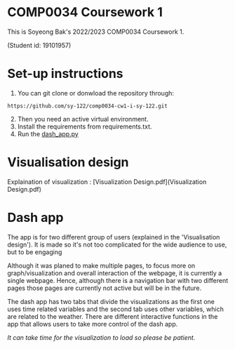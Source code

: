 # COMP0034 Coursework 1  
This is Soyeong Bak's 2022/2023 COMP0034 Coursework 1.

(Student id: 19101957)

# Set-up instructions

1. You can git clone or donwload the repository through:
```
https://github.com/sy-122/comp0034-cw1-i-sy-122.git
```

2. Then you need an active virtual environment.
3. Install the requirements from requirements.txt.
4. Run the [dash_app.py](comp0034-cw1/dash_app.py)

# Visualisation design

Explaination of visualization : [Visualization Design.pdf](Visualization Design.pdf)

# Dash app

The app is for two different group of users (explained in the 'Visualisation design').
It is made so it's not too complicated for the wide audience to use, but to be engaging 

Although it was planed to make multiple pages, to focus more on graph/visualization and
overall interaction of the webpage, it is currently a single webpage. 
Hence, although there is a navigation bar with two different pages those pages are
currently not active but will be in the future. 

The dash app has two tabs that divide the visualizations as the first one uses time related variables and the 
second tab uses other variables, which are related to the weather. There are different interactive functions
in the app that allows users to take more control of the dash app.

*It can take time for the visualization to load so please be patient.*